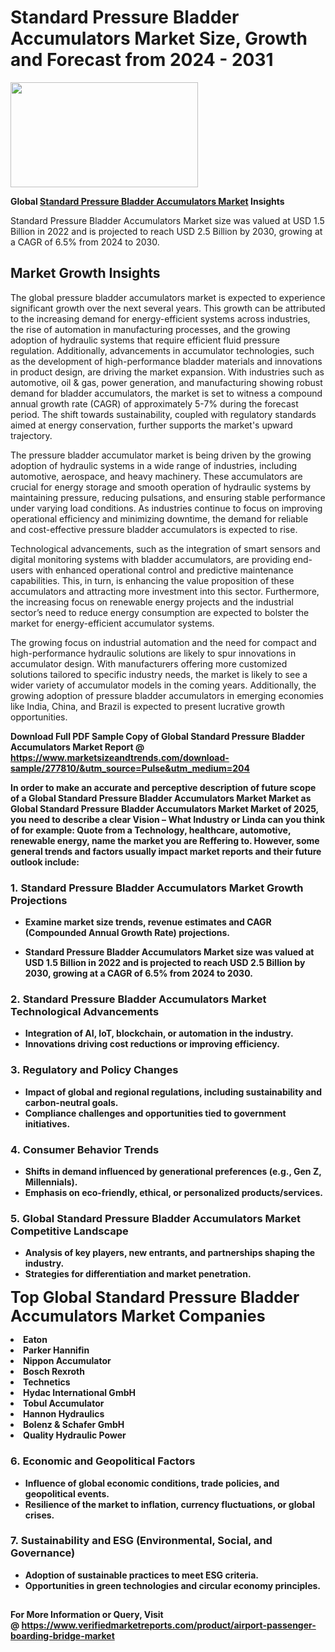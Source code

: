 <H1>Standard Pressure Bladder Accumulators Market Size, Growth and Forecast from 2024 - 2031</H1><img class="aligncenter size-medium wp-image-584254" src="https://thirdeyenews.in/wp-content/uploads/2024/09/Global-Market-Research-300x168.jpeg" alt="" width="300" height="168" /><p><strong>Global&nbsp;<a href="https://www.marketsizeandtrends.com/download-sample/277810/&amp;utm_source=Pulse&amp;utm_medium=204">Standard Pressure Bladder Accumulators Market</a> Insights</strong></p><p>Standard Pressure Bladder Accumulators Market size was valued at USD 1.5 Billion in 2022 and is projected to reach USD 2.5 Billion by 2030, growing at a CAGR of 6.5% from 2024 to 2030.</p><p><h2>Market Growth Insights</h2> <p>The global pressure bladder accumulators market is expected to experience significant growth over the next several years. This growth can be attributed to the increasing demand for energy-efficient systems across industries, the rise of automation in manufacturing processes, and the growing adoption of hydraulic systems that require efficient fluid pressure regulation. Additionally, advancements in accumulator technologies, such as the development of high-performance bladder materials and innovations in product design, are driving the market expansion. With industries such as automotive, oil & gas, power generation, and manufacturing showing robust demand for bladder accumulators, the market is set to witness a compound annual growth rate (CAGR) of approximately 5-7% during the forecast period. The shift towards sustainability, coupled with regulatory standards aimed at energy conservation, further supports the market's upward trajectory.</p> <p><strong></strong></p> <p>The pressure bladder accumulator market is being driven by the growing adoption of hydraulic systems in a wide range of industries, including automotive, aerospace, and heavy machinery. These accumulators are crucial for energy storage and smooth operation of hydraulic systems by maintaining pressure, reducing pulsations, and ensuring stable performance under varying load conditions. As industries continue to focus on improving operational efficiency and minimizing downtime, the demand for reliable and cost-effective pressure bladder accumulators is expected to rise.</p> <p>Technological advancements, such as the integration of smart sensors and digital monitoring systems with bladder accumulators, are providing end-users with enhanced operational control and predictive maintenance capabilities. This, in turn, is enhancing the value proposition of these accumulators and attracting more investment into this sector. Furthermore, the increasing focus on renewable energy projects and the industrial sector’s need to reduce energy consumption are expected to bolster the market for energy-efficient accumulator systems.</p> <p>The growing focus on industrial automation and the need for compact and high-performance hydraulic solutions are likely to spur innovations in accumulator design. With manufacturers offering more customized solutions tailored to specific industry needs, the market is likely to see a wider variety of accumulator models in the coming years. Additionally, the growing adoption of pressure bladder accumulators in emerging economies like India, China, and Brazil is expected to present lucrative growth opportunities.</p> <p><strong></p><p><span class=""><strong>Download Full PDF Sample Copy of Global Standard Pressure Bladder Accumulators Market Report</strong> @ <a href="https://www.marketsizeandtrends.com/download-sample/277810/&amp;utm_source=Pulse&amp;utm_medium=204" target="_blank">https://www.marketsizeandtrends.com/download-sample/277810/&amp;utm_source=Pulse&amp;utm_medium=204</a></span></p><p>In order to make an accurate and perceptive description of future scope of a Global&nbsp;Standard Pressure Bladder Accumulators Market Market as Global&nbsp;Standard Pressure Bladder Accumulators Market Market of 2025, you need to describe a clear Vision &ndash; What Industry or Linda can you think of for example: Quote from a Technology, healthcare, automotive, renewable energy, name the market you are Reffering to. However, some general trends and factors usually impact market reports and their future outlook include:</p><h3>1.&nbsp;<strong>Standard Pressure Bladder Accumulators Market Growth Projections</strong></h3><ul><li>Examine market size trends, revenue estimates and CAGR (Compounded Annual Growth Rate) projections.</li><li><p>Standard Pressure Bladder Accumulators Market size was valued at USD 1.5 Billion in 2022 and is projected to reach USD 2.5 Billion by 2030, growing at a CAGR of 6.5% from 2024 to 2030.</p></li></ul><h3>2.&nbsp;<strong>Standard Pressure Bladder Accumulators Market Technological Advancements</strong></h3><ul><li>Integration of AI, IoT, blockchain, or automation in the industry.</li><li>Innovations driving cost reductions or improving efficiency.</li></ul><h3>3.&nbsp;<strong>Regulatory and Policy Changes</strong></h3><ul><li>Impact of global and regional regulations, including sustainability and carbon-neutral goals.</li><li>Compliance challenges and opportunities tied to government initiatives.</li></ul><h3>4.&nbsp;<strong>Consumer Behavior Trends</strong></h3><ul><li>Shifts in demand influenced by generational preferences (e.g., Gen Z, Millennials).</li><li>Emphasis on eco-friendly, ethical, or personalized products/services.</li></ul><h3>5.&nbsp;<strong>Global Standard Pressure Bladder Accumulators Market Competitive Landscape</strong></h3><ul><li>Analysis of key players, new entrants, and partnerships shaping the industry.</li><li>Strategies for differentiation and market penetration.</li></ul><p data-pm-slice="1 1 []"><span style="color: inherit; font-family: inherit; font-size: 25px;">Top Global Standard Pressure Bladder Accumulators Market Companies</span></p><div class="" data-test-id=""><p><li>Eaton</li><li> Parker Hannifin</li><li> Nippon Accumulator</li><li> Bosch Rexroth</li><li> Technetics</li><li> Hydac International GmbH</li><li> Tobul Accumulator</li><li> Hannon Hydraulics</li><li> Bolenz & Schafer GmbH</li><li> Quality Hydraulic Power</li></p></div><h3>6.&nbsp;<strong>Economic and Geopolitical Factors</strong></h3><ul><li>Influence of global economic conditions, trade policies, and geopolitical events.</li><li>Resilience of the market to inflation, currency fluctuations, or global crises.</li></ul><h3>7.&nbsp;<strong>Sustainability and ESG (Environmental, Social, and Governance)</strong></h3><ul><li>Adoption of sustainable practices to meet ESG criteria.</li><li>Opportunities in green technologies and circular economy principles.</li></ul><h2><strong style="font-size: 14px;">For More Information or Query, Visit @&nbsp;</strong><a style="background-color: #ffffff; font-size: 14px;" href="https://www.marketsizeandtrends.com/report/standard-pressure-bladder-accumulators-market/" target="_blank">https://www.verifiedmarketreports.com/product/airport-passenger-boarding-bridge-market</a></h2>
